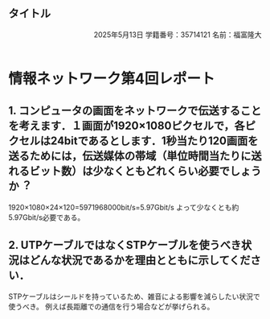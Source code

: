 ## タイトル

<div style="text-align: right;">
2025年5月13日  
学籍番号：35714121  
名前：福富隆大  
<br>
<br>
</div>  

# 情報ネットワーク第4回レポート

## 1. コンピュータの画⾯をネットワークで伝送することを考えます．１画⾯が1920×1080ピクセルで，各ピクセルは24bitであるとします．1秒当たり120画⾯を送るためには，伝送媒体の帯域（単位時間当たりに送れるビット数）は少なくともどれくらい必要でしょうか︖

1920×1080×24×120=5971968000bit/s=5.97Gbit/s
よって少なくとも約5.97Gbit/s必要である。

## 2. UTPケーブルではなくSTPケーブルを使うべき状況はどんな状況であるかを理由とともに⽰してください．

STPケーブルはシールドを持っているため、雑音による影響を減らしたい状況で使うべき。
例えば長距離での通信を行う場合などが挙げられる。
